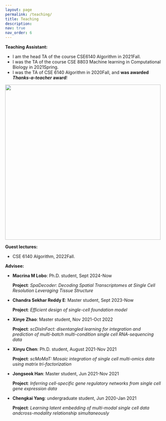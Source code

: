 ```yaml
---
layout: page
permalink: /teaching/
title: Teaching
description:
nav: true
nav_order: 6
---
```


**Teaching Assistant:**
* I am the head TA of the course CSE6140 Algorithm in 2021Fall.
* I was the TA of the course CSE 8803 Machine learning in Computational Biology in 2021Spring.
* I was the TA of CSE 6140 Algorithm in 2020Fall, and **was awarded *Thanks-a-teacher* award**!
<img src = "../assets/img/ThankATeacher.png" width = 500>

**Guest lectures:**
* CSE 6140 Algorithm, 2022Fall.


**Advisee:**
* **Macrina M Lobo**: Ph.D. student, Sept 2024-Now

  **Project**: *SpaDecoder: Decoding Spatial Transcriptomes at Single Cell Resolution Leveraging Tissue Structure*
* **Chandra Sekhar Reddy E**: Master student, Sept 2023-Now

  **Project**: *Efficient design of single-cell foundation model*
* **Xinye Zhao**: Master student, Nov 2021-Oct 2022

  **Project**: *scDisInFact: disentangled learning for integration and prediction of multi-batch multi-condition single cell RNA-sequencing data*
* **Xinyu Chen**: Ph.D. student, August 2021-Nov 2021

  **Project**: *scMoMaT: Mosaic integration of single cell multi-omics data using matrix tri-factorization*
* **Jongseok Han**: Master student, Jun 2021-Nov 2021

  **Project**: *Inferring cell-specific gene regulatory networks from single cell gene expression data*
* **Chengkai Yang**: undergraduate student, Jun 2020-Jan 2021

  **Project**: *Learning latent embedding of multi-modal single cell data andcross-modality relationship simultaneously*
